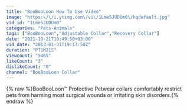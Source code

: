 ```yaml
---
title: "BooBooLoon How To Use Video"
image: "https:\/\/i.ytimg.com\/vi\/1Lme5JUDUm0\/hqdefault.jpg"
vid_id: "1Lme5JUDUm0"
categories: "Pets-Animals"
tags: ["BooBooLoon","Adjustable Collar","Recovery Collar"]
date: "2021-10-21T10:49:50+03:00"
vid_date: "2013-01-31T19:17:50Z"
duration: "PT1M21S"
viewcount: "5465"
likeCount: "3"
dislikeCount: "0"
channel: "BooBooLoon Collar"
---
```

{% raw %}BooBooLoon™ Protective Petwear collars comfortably restrict pets from harming most surgical wounds or irritating skin disorders.{% endraw %}
